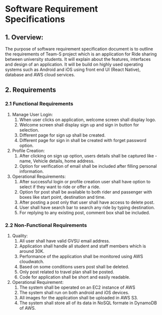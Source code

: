 # Software Requirement Specifications
## 1. Overview:
The purpose of software requirement specification document is to outline the requirements of Team-S project which is an application for Ride sharing between university students. It will explain about the features, interfaces and design of an application. It will be build on highly used operating systems such as Android and iOS using front end UI (React Native), database and AWS cloud services.


## 2. Requirements

### 2.1 Functional Requirements
1. Manage User Login:
    1. When user clicks on application, welcome screen shall display logo.
    1. Welcome screen shall display sign up and sign in button for selection. 
    1. Different page for sign up shall be created.
    1. Different page for sign in shall be created with forget password option.
2. Profile Creation:
    1. After clicking on sign up option, users details shall be captured like - name, Vehicle details, home address.
    2. Option for verification of email shall be included after filling personal information. 
3. Operational Requirements:
    1. After successful login or profile creation user shall have option to select if they want to ride or offer a ride.
    2. Option for post shall be available to both rider and passenger with boxes like start point, destination and time.
    3. After posting a post only that user shall have access to delete post.
    4. User shall have search bar to search any ride by typing destination.
    5. For replying to any existing post, comment box shall be included.
    
### 2.2 Non-Functional Requirements
1. Quality:
    1. All user shall have valid GVSU email address.
    2. Application shall handle all student and staff members which is around 30K.
    3. Performance of the application shall be monitored using AWS cloudwatch.
    4. Based on some conditions users post shall be deleted.
    5. Only post related to travel plan shall be posted.
    6. Code for application shall be short and easily readable.
2. Operational Requirement:
    1. The system shall be operated on an EC2 instance of AWS
    2. The system shall run on both android and iOS devices.
    3. All images for the application shall be uploaded in AWS S3.
    4. The system shall store all of its data in NoSQL formate in DynamoDB of AWS.
    
